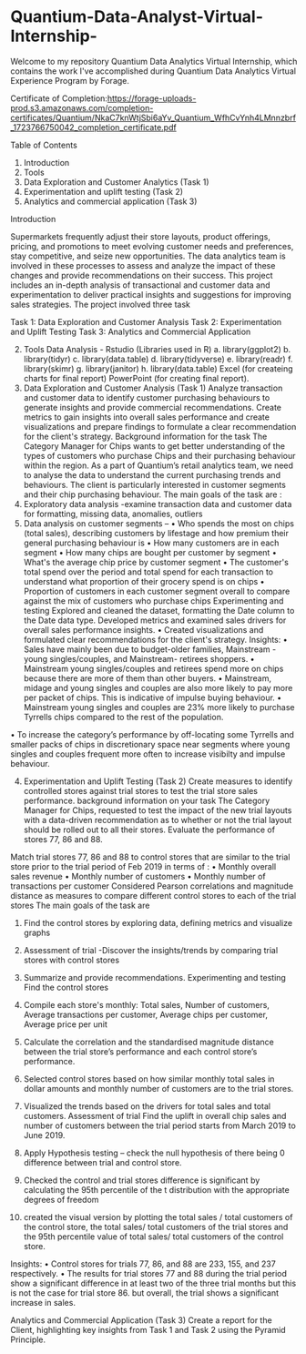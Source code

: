 # Quantium-Data-Analyst-Virtual-Internship-

Welcome to my repository Quantium Data Analytics Virtual Internship, which contains the work I've accomplished during Quantium Data Analytics Virtual Experience Program by Forage. 

Certificate of Completion:https://forage-uploads-prod.s3.amazonaws.com/completion-certificates/Quantium/NkaC7knWtjSbi6aYv_Quantium_WfhCvYnh4LMnnzbrf_1723766750042_completion_certificate.pdf

Table of Contents
1.	Introduction 
2.	Tools
3.	Data Exploration and Customer Analytics (Task 1)
4.	Experimentation and uplift testing (Task 2)
5.	Analytics and commercial application (Task 3)

Introduction

Supermarkets frequently adjust their store layouts, product offerings, pricing, and promotions to meet evolving customer needs and preferences, stay competitive, and seize new opportunities. The data analytics team is involved in these processes to assess and analyze the impact of these changes and provide recommendations on their success. This project includes an in-depth analysis of transactional and customer data and experimentation to deliver practical insights and suggestions for improving sales strategies. 
The project involved three task 

  Task 1: Data Exploration and Customer Analysis
  Task 2: Experimentation and Uplift Testing
  Task 3: Analytics and Commercial Application

2.	Tools
Data Analysis - Rstudio (Libraries used in R)
a.	library(ggplot2)
b.	library(tidyr)
c.	library(data.table)
d.	library(tidyverse)
e.	library(readr)
f.	library(skimr)
g.	library(janitor)
h.	library(data.table)
Excel (for createing charts for final report)
PowerPoint (for creating final report).
3.	Data Exploration and Customer Analysis (Task 1)
Analyze transaction and customer data to identify customer purchasing behaviours to generate insights and provide commercial recommendations. Create metrics to gain insights into overall sales performance and create visualizations and prepare findings to formulate a clear recommendation for the client's strategy.
Background information for the task
The Category Manager for Chips wants to get better understanding of the types of customers who purchase Chips and their purchasing behaviour within the region.
As a part of Quantium’s retail analytics team, we need to analyse the data to understand the current purchasing trends and behaviours. The client is particularly interested in customer segments and their chip purchasing behaviour. 
The main goals of the task are :
1.	Exploratory data analysis -examine transaction data and customer data for formatting, missing data, anomalies, outliers 
2.	Data analysis on customer segments – 
•	Who spends the most on chips (total sales), describing customers by lifestage and how premium their general purchasing behaviour is
•	How many customers are in each segment
•	How many chips are bought per customer by segment
•	What's the average chip price by customer segment
•	The customer's total spend over the period and total spend for each transaction to understand what proportion of their grocery spend is on chips
•	Proportion of customers in each customer segment overall to compare against the mix of customers who purchase chips
Experimenting and testing
Explored and cleaned the dataset, formatting the Date column to the Date data type.
Developed metrics and examined sales drivers for overall sales performance insights.
•	Created visualizations and formulated clear recommendations for the client's strategy.
Insights:
•	Sales have mainly been due to budget-older families, Mainstream - young singles/couples, and Mainstream- retirees shoppers. 
•	Mainstream young singles/couples and retirees spend more on chips because there are more of them than other buyers. 
•	Mainstream, midage and young singles and couples are also more likely to pay more per packet of chips. This is indicative of impulse buying behaviour.
•	Mainstream young singles and couples are 23% more likely to purchase Tyrrells chips compared to the rest of the population. 

•	To increase the category’s performance by off-locating some Tyrrells and smaller packs of chips in discretionary space near segments where young singles and couples frequent more often to increase visibilty and impulse behaviour.

4.	Experimentation and Uplift Testing (Task 2)
Create measures to identify controlled stores against trial stores to test the trial store sales performance.
background information on your task
The Category Manager for Chips, requested to test the impact of the new trial layouts with a data-driven recommendation as to whether or not the trial layout should be rolled out to all their stores.
Evaluate the performance of stores 77, 86 and 88. 

Match trial stores 77, 86 and 88 to control stores that are similar to the trial store prior to the trial period of Feb 2019 in terms of :
• Monthly overall sales revenue
• Monthly number of customers
• Monthly number of transactions per customer
Considered Pearson correlations and magnitude distance as measures to compare different control stores to each of the trial stores
The main goals of the task are 
1.	Find the control stores by exploring data, defining metrics and visualize graphs
2.	Assessment of trial -Discover the insights/trends by comparing trial stores with control stores
3.	Summarize and provide recommendations.
Experimenting and testing
Find the control stores
1.	Compile each store's monthly: Total sales, Number of customers, Average transactions per customer, Average chips per customer, Average price per unit
2.	Calculate the correlation and the standardised magnitude distance between the trial store’s performance and each control store’s performance. 
3.	Selected control stores based on how similar monthly total sales in dollar amounts and monthly number of customers are to the trial stores.
4.	Visualized the trends based on the drivers for total sales and total customers.
Assessment of trial 
Find the uplift in overall chip sales and number of customers between the trial period starts from March 2019 to June 2019. 

1.	Apply Hypothesis testing – check the null hypothesis of there being 0 difference between trial and control store.
2.	Checked the control and trial stores difference is significant by calculating the 95th percentile of the t distribution with the appropriate degrees of freedom 
3.	created the  visual version by plotting the total sales / total customers of the control store, the total sales/ total customers of the trial stores and the 95th percentile value of total sales/ total customers of the control store.

Insights:
•	Control stores for trials 77, 86, and 88 are 233, 155, and 237 respectively.
•	The results for trial stores 77 and 88 during the trial period show a significant difference in at least two of the three trial months but this is not the case for trial store 86. but overall, the trial shows a significant increase in sales. 

Analytics and Commercial Application (Task 3)
Create a report for the Client, highlighting key insights from Task 1 and Task 2 using the Pyramid Principle.

